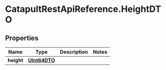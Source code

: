 # CatapultRestApiReference.HeightDTO

## Properties
Name | Type | Description | Notes
------------ | ------------- | ------------- | -------------
**height** | [**UInt64DTO**](UInt64DTO.md) |  | 


